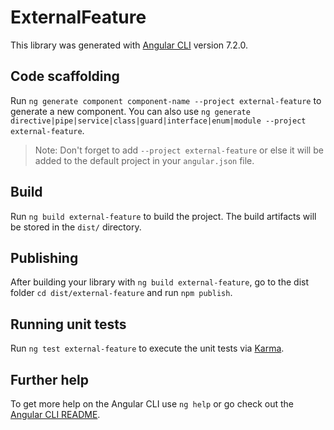 # ExternalFeature

This library was generated with [Angular CLI](https://github.com/angular/angular-cli) version 7.2.0.

## Code scaffolding

Run `ng generate component component-name --project external-feature` to generate a new component. You can also use `ng generate directive|pipe|service|class|guard|interface|enum|module --project external-feature`.
> Note: Don't forget to add `--project external-feature` or else it will be added to the default project in your `angular.json` file. 

## Build

Run `ng build external-feature` to build the project. The build artifacts will be stored in the `dist/` directory.

## Publishing

After building your library with `ng build external-feature`, go to the dist folder `cd dist/external-feature` and run `npm publish`.

## Running unit tests

Run `ng test external-feature` to execute the unit tests via [Karma](https://karma-runner.github.io).

## Further help

To get more help on the Angular CLI use `ng help` or go check out the [Angular CLI README](https://github.com/angular/angular-cli/blob/master/README.md).
